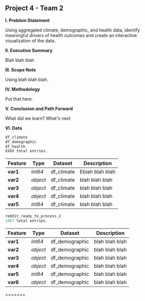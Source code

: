 ## Project 4 - Team 2
 
**I. Problem Statement**

Using aggregated climate, demographic, and health data, identify meaningful drivers of health outcomes and create an interactive visualization of the data.

**II. Executive Summary**

Blah blah blah

**III. Scope Note**

Using blah blah blah.

**IV. Methodology**

Put that here.
    
**V. Conclusion and Path Forward**

What did we learn? What's next

**VI. Data**

```python
df_climate
df_demographic
df_health
XXXX total entries.
```

|Feature|Type|Dataset|Description|
|---|---|---|---|
|**var1**|*int64*|df_climate|Eblah blah blah|.
|**var2**|*object*|df_climate|blah blah blah|
|**var3**|*object*|df_climate|blah blah blah|
|**var4**|*object*|df_climate|blah blah blah|
|**var5**|*int64*|df_climate|blah blah blah|



```python
reddit_ready_to_process_2
1807 total entries.
```

|Feature|Type|Dataset|Description|
|---|---|---|---|
|**var1**|*int64*|df_demographic|blah blah blah|.
|**var2**|*object*|df_demographic|blah blah blah|
|**var3**|*object*|df_demographic|blah blah blah|
|**var4**|*object*|df_demographic|blah blah blah|
|**var5**|*int64*|df_demographic|blah blah blah|
|**var6**|*object*|df_demographic|blah blah blah|

=======
